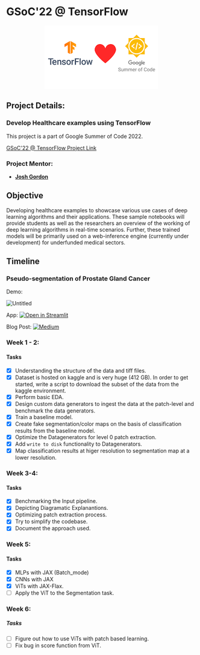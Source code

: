# GSoC'22 @ TensorFlow

<p align="center">
<img src="assets/images/iamger.png" alt="image"/>
</p>


## Project Details:

### Develop Healthcare examples using TensorFlow
This project is a part of Google Summer of Code 2022.

[GSoC'22 @ TensorFlow Project Link](https://summerofcode.withgoogle.com/programs/2022/projects/2HAC6oqy)

### Project Mentor:
- **[Josh Gordon](https://twitter.com/random_forests)**

## Objective

Developing healthcare examples to showcase various use cases of deep learning algorithms and their applications. These sample notebooks will provide students as well as the researchers an overview of the working of deep learning algorithms in real-time scenarios. Further, these trained models will be primarily used on a web-inference engine (currently under development) for underfunded medical sectors.

## Timeline

### Pseudo-segmentation of Prostate Gland Cancer
Demo:

![Untitled](https://user-images.githubusercontent.com/75118658/179668154-983e9d95-a324-4a1d-af9b-e67f17b97e15.gif)


App:
[![Open in Streamlit](https://static.streamlit.io/badges/streamlit_badge_black_white.svg)](https://mayureshagashe2105-gsoc-22-tensorflow-resources-app-home-nrud12.streamlitapp.com/)

Blog Post:
[![Medium](https://img.shields.io/badge/Medium-12100E?style=for-the-badge&logo=medium&logoColor=white)](https://medium.com/@mayureshagashe2105/gsoc22-tensorflow-pseudo-segmentation-of-prostate-gland-tissue-for-cancer-detection-6d5c45c7c46a)

### Week 1 - 2:
#### Tasks
- [x] Understanding the structure of the data and tiff files.
- [x] Dataset is hosted on kaggle and is very huge (412 GB). In order to get started, write a script to download the subset of the data from the kaggle environment.
- [x] Perform basic EDA.
- [x] Design custom data generators to ingest the data at the patch-level and benchmark the data generators.
- [x] Train a baseline model.
- [x] Create fake segmentation/color maps on the basis of classification results from the baseline model.
- [x] Optimize the Datagenerators for level 0 patch extraction.
- [x] Add `write to disk` functionality to Datagenerators.
- [x] Map classification results at higer resolution to segmentation map at a lower resolution.

### Week 3-4:
#### Tasks
- [x] Benchmarking the Input pipeline.
- [x] Depicting Diagramatic Explanantions.
- [x] Optimizing patch extraction process.
- [x] Try to simplify the codebase.
- [x] Document the approach used.

### Week 5:
#### Tasks
- [x] MLPs with JAX (Batch_mode)
- [x] CNNs with JAX
- [x] ViTs with JAX-Flax.
- [ ] Apply the ViT to the Segmentation task.

### Week 6:
##### Tasks
- [ ] Figure out how to use ViTs with patch based learning.
- [ ] Fix bug in score function from ViT.
